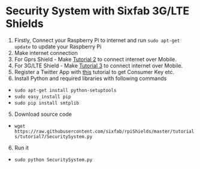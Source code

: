 # Security System with Sixfab 3G/LTE Shields

1. Firstly, Connect your Raspberry Pi to internet and run `sudo apt-get update` to update your Raspberry Pi
2. Make internet connection
  1. For Gprs Shield
    - Make [Tutorial 2](https://github.com/sixfab/rpiShields/tree/master/tutorials/tutorial2) to connect internet over Mobile.
  2. For 3G/LTE Shield
    - Make [Tutorial 3](https://github.com/sixfab/rpiShields/tree/master/tutorials/tutorial2) to connect internet over Mobile.
3. Register a Twitter App with [this](https://iag.me/socialmedia/how-to-create-a-twitter-app-in-8-easy-steps/) tutorial to get Consumer Key etc.
4. Install Python and required libraries with following commands
  - `sudo apt-get install python-setuptools`
  -  `sudo easy_install pip`
  - `sudo pip install smtplib`
  
5. Download source code 
  - `wget https://raw.githubusercontent.com/sixfab/rpiShields/master/tutorials/tutorial7/SecuritySystem.py`
  
6. Run it
  - `sudo python SecuritySystem.py`
